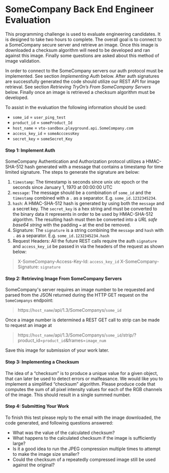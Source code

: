 SomeCompany Back End Engineer Evaluation
======

This programming challenge is used to evaluate engineering candidates. It is designed to take two hours to complete. The overall goal is to connect to a SomeCompany secure server and retrieve an image. Once this image is downloaded a checksum algorithm will need to be developed and ran against this image. Finally some questions are asked about this method of image validation. 

In order to connect to the SomeCompany servers our auth protocol must be implemented. See section *Implementing Auth* below. After auth signatures are successfully generated the code should utilize our REST API for image retrieval. See section *Retrieving TryOn’s From SomeCompany Servers* below. Finally once an image is retrieved a checksum algorithm must be developed. 

To assist in the evaluation the following information should be used:
* `some_id` = `user_ping_test`
* `product_id` = `someProduct_Id`
* `host_name` = `vto-sandbox.playground.api.SomeCompany.com`
* `access_key_id` = `someAcccessKey`
* `secret_key` = `someSecret_Key`

#### Step 1: Implement Auth

SomeCompany Authentication and Authorization protocol utilizes a HMAC-SHA-512 hash generated with a message that contains a timestamp for time limited signature. The steps to generate the signature are below:
1. `timestamp`: 
The timestamp is seconds since unix utc epoch or the seconds since January 1, 1970 at 00:00:00 UTC
2. `message`: 
The message should be a combination of `some_id` and the `timestamp` combined with a `.` as a separator. E.g. `some_id.1232345234`.
3. `hash`: 
A HMAC-SHA-512 hash is generated by using both the `message` and a secret key. The `secret_key` is a hex string and must be converted to the binary data it represents in order to be used by HMAC-SHA-512 algorithm. The resulting hash must then be converted into a _URL safe base64 string_ with the padding `=` at the end be removed.
5. Signature: 
The `signature` is a string combining the `message` and `hash` with `.` as a separator. E.g. `some_id.1232345234.hash`
6. Request Headers:
All the future REST calls require the auth `signature` and `access_key_id` be passed in via the headers of the request as shown below:
> X-SomeCompany-Access-Key-Id: `access_key_id`
> X-SomeCompany-Signature: `signature`

#### Step 2: Retrieving Image From SomeCompany Servers

SomeCompany's server requires an image number to be requested and parsed from the JSON returned during the HTTP GET request on the `SomeCompanys` endpoint:
> https://`host_name`/api/1.3/SomeCompanys/`some_id`

Once a image number is determined a REST GET call to strip can be made to request an image at 
> https://`host_name`/api/1.3/SomeCompanys/`some_id`/strip/?product_id=`product_id`&frames=`image_num`

Save this image for submission of your work later. 

#### Step 3: Implementing a Checksum

The idea of a “checksum” is to produce a unique value for a given object, that can later be used to detect errors or malfeasance. We would like you to implement a simplified “checksum” algorithm. Please produce code that computes the sum of all pixel intensity values for each of the RGB channels of the image. This should result in a single summed number. 

#### Step 4: Submitting Your Work

To finish this test please reply to the email with the image downloaded, the code generated, and following questions answered:

* What was the value of the calculated checksum?
* What happens to the calculated checksum if the image is sufficiently large?
* Is it a good idea to run the JPEG compression multiple times to attempt to make the image size smaller? 
 * Could the checksum of a repeatedly compressed image still be used against the original?


